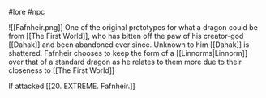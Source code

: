  #lore #npc

![[Fafnheir.png]]
One of the original prototypes for what a dragon could be from [[The First World]], who has bitten off the paw of his creator-god [[Dahak]] and been abandoned ever since. Unknown to him [[Dahak]] is shattered.
Fafnheir chooses to keep the form of a [[Linnorms|Linnorm]] over that of a standard dragon as he relates to them more due to their closeness to [[The First World]]

If attacked [[20. EXTREME. Fafnheir.]]
